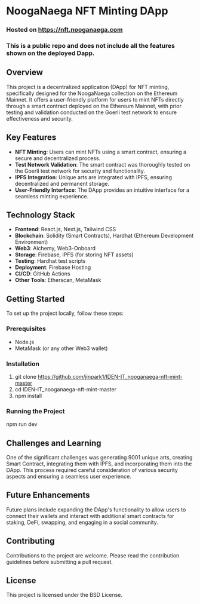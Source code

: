# NoogaNaega NFT Minting DApp

### Hosted on https://nft.nooganaega.com
### This is a public repo and does not include all the features shown on the deployed Dapp.

## Overview
This project is a decentralized application (DApp) for NFT minting, specifically designed for the NoogaNaega collection on the Ethereum Mainnet. It offers a user-friendly platform for users to mint NFTs directly through a smart contract deployed on the Ethereum Mainnet, with prior testing and validation conducted on the Goerli test network to ensure effectiveness and security.

## Key Features
- **NFT Minting**: Users can mint NFTs using a smart contract, ensuring a secure and decentralized process.
- **Test Network Validation**: The smart contract was thoroughly tested on the Goerli test network for security and functionality.
- **IPFS Integration**: Unique arts are integrated with IPFS, ensuring decentralized and permanent storage.
- **User-Friendly Interface**: The DApp provides an intuitive interface for a seamless minting experience.

## Technology Stack
- **Frontend**: React.js, Next.js, Tailwind CSS
- **Blockchain**: Solidity (Smart Contracts), Hardhat (Ethereum Development Environment)
- **Web3**: Alchemy, Web3-Onboard
- **Storage**: Firebase, IPFS (for storing NFT assets)
- **Testing**: Hardhat test scripts
- **Deployment**: Firebase Hosting
- **CI/CD**: GitHub Actions
- **Other Tools**: Etherscan, MetaMask

## Getting Started
To set up the project locally, follow these steps:

### Prerequisites
- Node.js
- MetaMask (or any other Web3 wallet)

### Installation
1. git clone https://github.com/jinpark1/IDEN-IT_nooganaega-nft-mint-master
2. cd IDEN-IT_nooganaega-nft-mint-master
3. npm install

### Running the Project
npm run dev

## Challenges and Learning
One of the significant challenges was generating 9001 unique arts, creating Smart Contract, integrating them with IPFS, and incorporating them into the DApp. This process required careful consideration of various security aspects and ensuring a seamless user experience.

## Future Enhancements
Future plans include expanding the DApp's functionality to allow users to connect their wallets and interact with additional smart contracts for staking, DeFi, swapping, and engaging in a social community.

## Contributing
Contributions to the project are welcome. Please read the contribution guidelines before submitting a pull request.

## License
This project is licensed under the BSD License.
